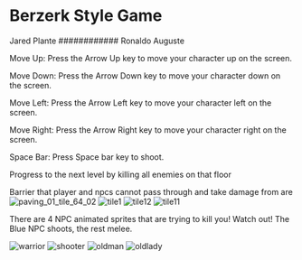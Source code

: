 # Berzerk Style Game
Jared Plante
############
Ronaldo Auguste

Move Up: Press the Arrow Up key to move your character up on the screen.

Move Down: Press the Arrow Down key to move your character down on the screen.

Move Left: Press the Arrow Left key to move your character left on the screen.

Move Right: Press the Arrow Right key to move your character right on the screen.

Space Bar: Press Space bar key to shoot. 

Progress to the next level by killing all enemies on that floor

Barrier that player and npcs cannot pass through and take damage from are 
![paving_01_tile_64_02](https://github.com/jaredjplante/Comp426_Project3/assets/96274077/15aa22fb-6f65-4bfb-be68-d5df852a44ec)
![tile1](https://github.com/jaredjplante/Comp426_Project3/assets/96274077/30510a13-132d-4719-926f-9c52ade12fc3)
![tile12](https://github.com/jaredjplante/Comp426_Project3/assets/96274077/2b07be07-3a84-420b-bb86-f562b8715d08)
![tile11](https://github.com/jaredjplante/Comp426_Project3/assets/96274077/a7863514-93cf-4d22-bdd7-0c4c36c4ca6c)


There are 4 NPC animated sprites that are trying to kill you! Watch out! The Blue NPC shoots, the rest melee.

![warrior](https://github.com/jaredjplante/Comp426_Project3/assets/96274077/c50f9670-2f94-4c88-a45d-2917de7d1e6a)
![shooter](https://github.com/jaredjplante/Comp426_Project3/assets/96274077/f9640602-5e7b-4e2f-8909-44a25396ab8f)
![oldman](https://github.com/jaredjplante/Comp426_Project3/assets/96274077/225afe4d-e0d9-417a-9d70-43557d378146)
![oldlady](https://github.com/jaredjplante/Comp426_Project3/assets/96274077/df168db0-d6f5-4ecb-97ab-9999ad73cbf3)
